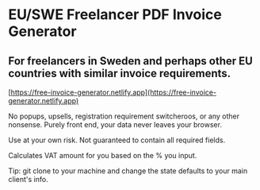 # EU/SWE Freelancer PDF Invoice Generator

## For freelancers in Sweden and perhaps other EU countries with similar invoice requirements.

[https://free-invoice-generator.netlify.app](https://free-invoice-generator.netlify.app)

No popups, upsells, registration requirement switcheroos, or any other nonsense. Purely front end, your data never leaves your browser.

Use at your own risk. Not guaranteed to contain all required fields.

Calculates VAT amount for you based on the % you input.

Tip: git clone to your machine and change the state defaults to your main client's info.

